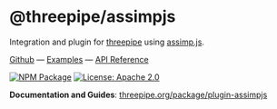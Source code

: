 # @threepipe/assimpjs

Integration and plugin for [threepipe](https://threepipe.org/) using [assimp.js](https://github.com/assimp/assimp).

[Github](https://github.com/repalash/threepipe/tree/dev/plugins/assimpjs) &mdash;
[Examples](https://threepipe.org/examples/?q=assimpjs#assimpjs) &mdash;
[API Reference](https://threepipe.org/docs/)

[![NPM Package](https://img.shields.io/npm/v/@threepipe/plugin-assimpjs.svg)](https://www.npmjs.com/package/@threepipe/plugin-assimpjs)
[![License: Apache 2.0](https://img.shields.io/badge/License-Apache%202.0-green.svg)](https://opensource.org/license/apache-2-0/)

**Documentation and Guides**: [threepipe.org/package/plugin-assimpjs](https://threepipe.org/package/plugin-assimpjs.html)
